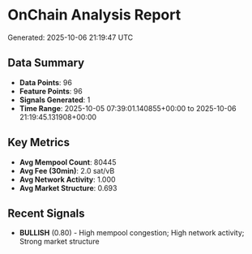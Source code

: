# OnChain Analysis Report
Generated: 2025-10-06 21:19:47 UTC

## Data Summary
- **Data Points**: 96
- **Feature Points**: 96
- **Signals Generated**: 1
- **Time Range**: 2025-10-05 07:39:01.140855+00:00 to 2025-10-06 21:19:45.131908+00:00

## Key Metrics
- **Avg Mempool Count**: 80445
- **Avg Fee (30min)**: 2.0 sat/vB
- **Avg Network Activity**: 1.000
- **Avg Market Structure**: 0.693

## Recent Signals
- **BULLISH** (0.80) - High mempool congestion; High network activity; Strong market structure
